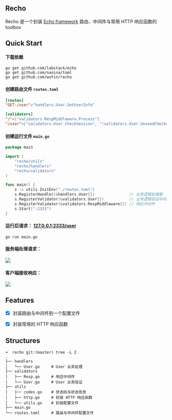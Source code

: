 ## Recho

Recho 是一个封装 [Echo framework](https://github.com/labstack/echo) 路由、中间件与常用 HTTP 响应函数的 toolbox



## Quick Start

#### 下载依赖

```
go get github.com/labstack/echo
go get github.com/naoina/toml
go get github.com/wuYin/recho
```


#### 创建路由文件 `routes.toml`

```toml
[routes]
"GET:/user"="handlers.User.GetUserInfo"

[validators]
"/"=["validators.RespMiddleware.Process"]
"/user"=["validators.User.CheckSession", "!validators.User.UnusedChecker"]	# !开头的会跳过
```



#### 创建运行文件 `main.go`

```go
package main

import (
	"recho/utils"
	"recho/handlers"
	"recho/validators"
)

func main() {
	s := utils.InitEnv("./routes.toml")
	s.RegisterHandler(&handlers.User{})               // 业务逻辑处理器
	s.RegisterValidator(&validators.User{})           // 业务逻辑验证中间件
	s.RegisterValidator(&validators.RespMiddleware{}) // 响应中间件
	s.Start(":2333")
}
```



#### 运行后请求： [127.0.0.1:2333/user](http://127.0.0.1:2333/user)

```
go run main.go
```



#### 服务端处理请求：

![](http://p2j5s8fmr.bkt.clouddn.com/new-recho-run.png)

 

#### 客户端接收响应：

 ![](http://p2j5s8fmr.bkt.clouddn.com/resp_succ2.png)



## Features

- [x] 封装路由与中间件到一个配置文件
- [x] 封装常用的 HTTP 响应函数



## Structures

```
➜  recho git:(master) tree -L 2
.
├── handlers
│   └── User.go 	# User 业务处理
├── validators
│   ├── Resp.go 	# 响应中间件
│   └── User.go 	# User 业务验证
├── utils
│   ├── codes.go	# 状态码与状态信息
│   ├── http.go 	# 封装 HTTP 响应函数	
│   └── utils.go	# 封装配置文件
├── main.go
└── routes.toml 	# 路由与中间件配置文件
```
